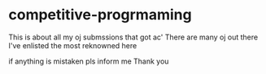 # competitive-progrmaming

This is about all my oj submssions that got ac'
There are many oj out there
I've enlisted the most reknowned here

if anything is mistaken pls inform me 
Thank you
